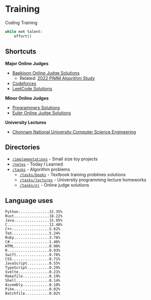 # Training
Coding Training

```python
while not talent:
    effort()
```

## Shortcuts
**Major Online Judges**
* [Baekjoon Online Judge Solutions](./tasks/oj/boj/)
  * Related: [2022 PIMM Algorithm Study](https://github.com/rootachieve/Algorithm-study)
* [Codeforces](./tasks/oj/codeforces/)
* [LeetCode Solutions](./tasks/oj/leetcode/)

**Minor Online Judges**
* [Programmers Solutions](./tasks/oj/programmers)
* [Euler Online Judge Solutions](./tasks/oj/euleroj)

**University Lectures**
* [Chonnam National University Computer Science Engineering](./tasks/lectures/jnu/)

## Directories
* [`/implementations`](./implementations/) - Small size toy projects
* [`/notes`](./notes/) - Today I Learned
* [`/tasks`](./tasks/) - Algorithm problems
  * [`/tasks/books`](./tasks/books/) - Textbook training problmes solutions
  * [`/tasks/lectures`](./tasks/lectures/) - University programming lecture homeworks
  * [`/tasks/oj`](./tasks/oj/) - Online judge solutions

## Language uses
```
Python..............32.35%
Rust................18.22%
Java................15.95%
C...................12.48%
C++.................5.62%
TeX.................5.24%
Ruby................3.76%
C#..................1.46%
HTML................0.98%
R...................0.93%
Swift...............0.76%
CSS.................0.71%
JavaScript..........0.55%
TypeScript..........0.29%
Svelte..............0.21%
Makefile............0.19%
Shell...............0.14%
Assembly............0.10%
Pike................0.02%
Batchfile...........0.02%
```
